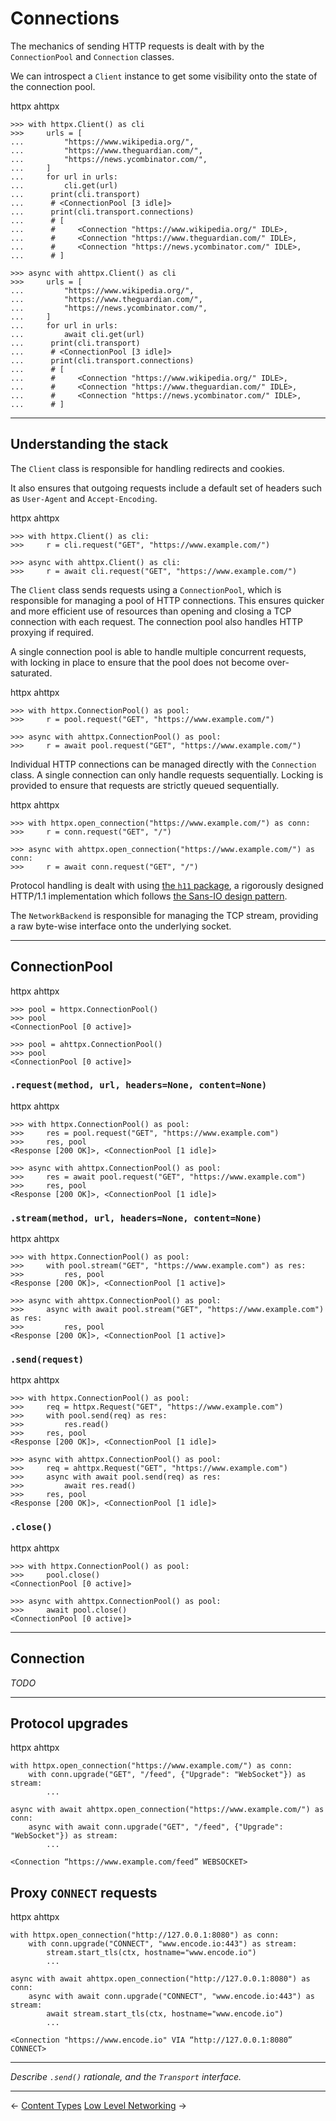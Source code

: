 # Connections

The mechanics of sending HTTP requests is dealt with by the `ConnectionPool` and `Connection` classes.

We can introspect a `Client` instance to get some visibility onto the state of the connection pool.

<div class="tabs"><a onclick="httpx()" class="httpx">httpx</a> <a onclick="ahttpx()" class="ahttpx hidden">ahttpx</a></div>

```{ .python .httpx }
>>> with httpx.Client() as cli
>>>     urls = [
...         "https://www.wikipedia.org/",
...         "https://www.theguardian.com/",
...         "https://news.ycombinator.com/",
...     ]
...     for url in urls:
...         cli.get(url)
...      print(cli.transport)
...      # <ConnectionPool [3 idle]>
...      print(cli.transport.connections)
...      # [
...      #     <Connection "https://www.wikipedia.org/" IDLE>,
...      #     <Connection "https://www.theguardian.com/" IDLE>,
...      #     <Connection "https://news.ycombinator.com/" IDLE>,
...      # ]
```

```{ .python .ahttpx .hidden }
>>> async with ahttpx.Client() as cli
>>>     urls = [
...         "https://www.wikipedia.org/",
...         "https://www.theguardian.com/",
...         "https://news.ycombinator.com/",
...     ]
...     for url in urls:
...         await cli.get(url)
...      print(cli.transport)
...      # <ConnectionPool [3 idle]>
...      print(cli.transport.connections)
...      # [
...      #     <Connection "https://www.wikipedia.org/" IDLE>,
...      #     <Connection "https://www.theguardian.com/" IDLE>,
...      #     <Connection "https://news.ycombinator.com/" IDLE>,
...      # ]
```

---

## Understanding the stack

The `Client` class is responsible for handling redirects and cookies.

It also ensures that outgoing requests include a default set of headers such as `User-Agent` and `Accept-Encoding`.

<div class="tabs"><a onclick="httpx()" class="httpx">httpx</a> <a onclick="ahttpx()" class="ahttpx hidden">ahttpx</a></div>

```{ .python .httpx }
>>> with httpx.Client() as cli:
>>>     r = cli.request("GET", "https://www.example.com/")
```

```{ .python .ahttpx .hidden }
>>> async with ahttpx.Client() as cli:
>>>     r = await cli.request("GET", "https://www.example.com/")
```

The `Client` class sends requests using a `ConnectionPool`, which is responsible for managing a pool of HTTP connections. This ensures quicker and more efficient use of resources than opening and closing a TCP connection with each request. The connection pool also handles HTTP proxying if required.

A single connection pool is able to handle multiple concurrent requests, with locking in place to ensure that the pool does not become over-saturated.

<div class="tabs"><a onclick="httpx()" class="httpx">httpx</a> <a onclick="ahttpx()" class="ahttpx hidden">ahttpx</a></div>

```{ .python .httpx }
>>> with httpx.ConnectionPool() as pool:
>>>     r = pool.request("GET", "https://www.example.com/")
```

```{ .python .ahttpx .hidden }
>>> async with ahttpx.ConnectionPool() as pool:
>>>     r = await pool.request("GET", "https://www.example.com/")
```

Individual HTTP connections can be managed directly with the `Connection` class. A single connection can only handle requests sequentially. Locking is provided to ensure that requests are strictly queued sequentially.

<div class="tabs"><a onclick="httpx()" class="httpx">httpx</a> <a onclick="ahttpx()" class="ahttpx hidden">ahttpx</a></div>

```{ .python .httpx }
>>> with httpx.open_connection("https://www.example.com/") as conn:
>>>     r = conn.request("GET", "/")
```

```{ .python .ahttpx .hidden }
>>> async with ahttpx.open_connection("https://www.example.com/") as conn:
>>>     r = await conn.request("GET", "/")
```

Protocol handling is dealt with using [the `h11` package](https://h11.readthedocs.io/en/latest/), a rigorously designed HTTP/1.1 implementation which follows [the Sans-IO design pattern](https://sans-io.readthedocs.io/).

The `NetworkBackend` is responsible for managing the TCP stream, providing a raw byte-wise interface onto the underlying socket.

---

## ConnectionPool

<div class="tabs"><a onclick="httpx()" class="httpx">httpx</a> <a onclick="ahttpx()" class="ahttpx hidden">ahttpx</a></div>

```{ .python .httpx }
>>> pool = httpx.ConnectionPool()
>>> pool
<ConnectionPool [0 active]>
```

```{ .python .ahttpx .hidden }
>>> pool = ahttpx.ConnectionPool()
>>> pool
<ConnectionPool [0 active]>
```

### `.request(method, url, headers=None, content=None)`

<div class="tabs"><a onclick="httpx()" class="httpx">httpx</a> <a onclick="ahttpx()" class="ahttpx hidden">ahttpx</a></div>

```{ .python .httpx }
>>> with httpx.ConnectionPool() as pool:
>>>     res = pool.request("GET", "https://www.example.com")
>>>     res, pool
<Response [200 OK]>, <ConnectionPool [1 idle]>
```

```{ .python .ahttpx .hidden }
>>> async with ahttpx.ConnectionPool() as pool:
>>>     res = await pool.request("GET", "https://www.example.com")
>>>     res, pool
<Response [200 OK]>, <ConnectionPool [1 idle]>
```

### `.stream(method, url, headers=None, content=None)`

<div class="tabs"><a onclick="httpx()" class="httpx">httpx</a> <a onclick="ahttpx()" class="ahttpx hidden">ahttpx</a></div>

```{ .python .httpx }
>>> with httpx.ConnectionPool() as pool:
>>>     with pool.stream("GET", "https://www.example.com") as res:
>>>         res, pool
<Response [200 OK]>, <ConnectionPool [1 active]>
```

```{ .python .ahttpx .hidden }
>>> async with ahttpx.ConnectionPool() as pool:
>>>     async with await pool.stream("GET", "https://www.example.com") as res:
>>>         res, pool
<Response [200 OK]>, <ConnectionPool [1 active]>
```

### `.send(request)`

<div class="tabs"><a onclick="httpx()" class="httpx">httpx</a> <a onclick="ahttpx()" class="ahttpx hidden">ahttpx</a></div>

```{ .python .httpx }
>>> with httpx.ConnectionPool() as pool:
>>>     req = httpx.Request("GET", "https://www.example.com")
>>>     with pool.send(req) as res:
>>>         res.read()
>>>     res, pool
<Response [200 OK]>, <ConnectionPool [1 idle]>
```

```{ .python .ahttpx .hidden }
>>> async with ahttpx.ConnectionPool() as pool:
>>>     req = ahttpx.Request("GET", "https://www.example.com")
>>>     async with await pool.send(req) as res:
>>>         await res.read()
>>>     res, pool
<Response [200 OK]>, <ConnectionPool [1 idle]>
```

### `.close()`

<div class="tabs"><a onclick="httpx()" class="httpx">httpx</a> <a onclick="ahttpx()" class="ahttpx hidden">ahttpx</a></div>

```{ .python .httpx }
>>> with httpx.ConnectionPool() as pool:
>>>     pool.close()
<ConnectionPool [0 active]>
```

```{ .python .ahttpx .hidden }
>>> async with ahttpx.ConnectionPool() as pool:
>>>     await pool.close()
<ConnectionPool [0 active]>
```

---

## Connection

*TODO*

---

## Protocol upgrades

<div class="tabs"><a onclick="httpx()" class="httpx">httpx</a> <a onclick="ahttpx()" class="ahttpx hidden">ahttpx</a></div>

```{ .python .httpx }
with httpx.open_connection("https://www.example.com/") as conn:
    with conn.upgrade("GET", "/feed", {"Upgrade": "WebSocket"}) as stream:
        ...
```

```{ .python .ahttpx .hidden }
async with await ahttpx.open_connection("https://www.example.com/") as conn:
    async with await conn.upgrade("GET", "/feed", {"Upgrade": "WebSocket"}) as stream:
        ...
```

`<Connection “https://www.example.com/feed” WEBSOCKET>`

## Proxy `CONNECT` requests

<div class="tabs"><a onclick="httpx()" class="httpx">httpx</a> <a onclick="ahttpx()" class="ahttpx hidden">ahttpx</a></div>

```{ .python .httpx }
with httpx.open_connection("http://127.0.0.1:8080") as conn:
    with conn.upgrade("CONNECT", "www.encode.io:443") as stream:
        stream.start_tls(ctx, hostname="www.encode.io")
        ...
```

```{ .python .ahttpx .hidden }
async with await ahttpx.open_connection("http://127.0.0.1:8080") as conn:
    async with await conn.upgrade("CONNECT", "www.encode.io:443") as stream:
        await stream.start_tls(ctx, hostname="www.encode.io")
        ...
```

`<Connection "https://www.encode.io" VIA “http://127.0.0.1:8080” CONNECT>`

---

*Describe `.send()` rationale, and the `Transport` interface.*

---

<span class="link-prev">← [Content Types](content-types.md)</span>
<span class="link-next">[Low Level Networking](networking.md) →</span>
<span>&nbsp;</span>
